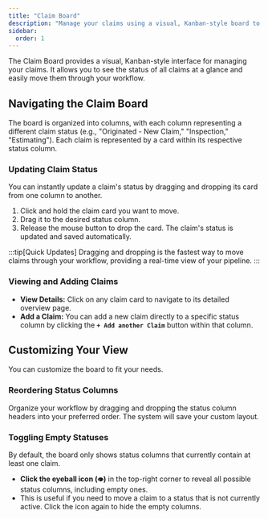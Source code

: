 ```yaml
---
title: "Claim Board"
description: "Manage your claims using a visual, Kanban-style board to track and update statuses."
sidebar:
  order: 1
---
```


The Claim Board provides a visual, Kanban-style interface for managing your claims. It allows you to see the status of all claims at a glance and easily move them through your workflow.

## Navigating the Claim Board

The board is organized into columns, with each column representing a different claim status (e.g., "Originated - New Claim," "Inspection," "Estimating"). Each claim is represented by a card within its respective status column.

### Updating Claim Status

You can instantly update a claim's status by dragging and dropping its card from one column to another.

1.  Click and hold the claim card you want to move.
2.  Drag it to the desired status column.
3.  Release the mouse button to drop the card. The claim's status is updated and saved automatically.

:::tip[Quick Updates]
Dragging and dropping is the fastest way to move claims through your workflow, providing a real-time view of your pipeline.
:::

### Viewing and Adding Claims

- **View Details:** Click on any claim card to navigate to its detailed overview page.
- **Add a Claim:** You can add a new claim directly to a specific status column by clicking the **`+ Add another Claim`** button within that column.

## Customizing Your View

You can customize the board to fit your needs.

### Reordering Status Columns

Organize your workflow by dragging and dropping the status column headers into your preferred order. The system will save your custom layout.

### Toggling Empty Statuses

By default, the board only shows status columns that currently contain at least one claim.

- **Click the eyeball icon (`👁️`)** in the top-right corner to reveal all possible status columns, including empty ones.
- This is useful if you need to move a claim to a status that is not currently active. Click the icon again to hide the empty columns.